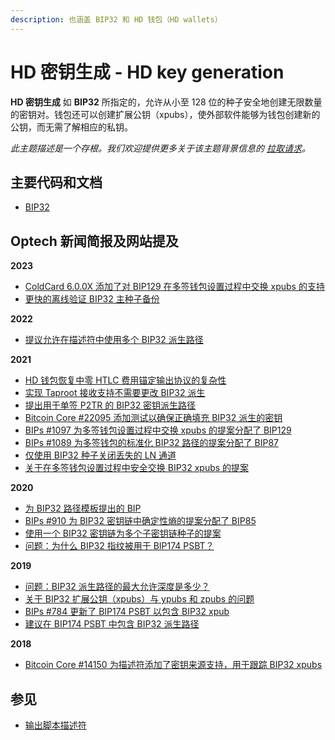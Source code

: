 ```yaml
---
description: 也涵盖 BIP32 和 HD 钱包（HD wallets）
---
```


# HD 密钥生成 - HD key generation

**HD 密钥生成** 如 **BIP32** 所指定的，允许从小至 128 位的种子安全地创建无限数量的密钥对。钱包还可以创建扩展公钥（xpubs），使外部软件能够为钱包创建新的公钥，而无需了解相应的私钥。

_此主题描述是一个存根。我们欢迎提供更多关于该主题背景信息的_ [_拉取请求_](https://github.com/bitcoinops/bitcoinops.github.io/edit/master/\_topics/en/hd-key-generation.md)_。_

## 主要代码和文档

* [BIP32](https://github.com/bitcoin/bips/blob/master/bip-0032.mediawiki)

## Optech 新闻简报及网站提及

**2023**

* [ColdCard 6.0.0X 添加了对 BIP129 在多签钱包设置过程中交换 xpubs 的支持](https://bitcoinops.org/en/newsletters/2023/05/24/#edge-firmware-for-coldcard-announced)
* [更快的离线验证 BIP32 主种子备份](https://bitcoinops.org/en/newsletters/2023/03/01/#faster-seed-backup-checksums)

**2022**

* [提议允许在描述符中使用多个 BIP32 派生路径](https://bitcoinops.org/en/newsletters/2022/08/03/#multiple-derivation-path-descriptors)

**2021**

* [HD 钱包恢复中零 HTLC 费用锚定输出协议的复杂性](https://bitcoinops.org/en/newsletters/2021/09/29/#challenges-recovering-ln-close-transactions-using-only-a-seed)
* [实现 Taproot 接收支持不需要更改 BIP32 派生](https://bitcoinops.org/en/newsletters/2021/07/14/#preparing-for-taproot-4-from-p2wpkh-to-single-sig-p2tr)
* [提出用于单签 P2TR 的 BIP32 密钥派生路径](https://bitcoinops.org/en/newsletters/2021/06/30/#key-derivation-path-for-single-sig-p2tr)
* [Bitcoin Core #22095 添加测试以确保正确填充 BIP32 派生的密钥](https://bitcoinops.org/en/newsletters/2021/06/09/#bitcoin-core-22095)
* [BIPs #1097 为多签钱包设置过程中交换 xpubs 的提案分配了 BIP129](https://bitcoinops.org/en/newsletters/2021/05/26/#bips-1097)
* [BIPs #1089 为多签钱包的标准化 BIP32 路径的提案分配了 BIP87](https://bitcoinops.org/en/newsletters/2021/05/26/#bips-1089)
* [仅使用 BIP32 种子关闭丢失的 LN 通道](https://bitcoinops.org/en/newsletters/2021/05/05/#closing-lost-channels-with-only-a-bip32-seed)
* [关于在多签钱包设置过程中安全交换 BIP32 xpubs 的提案](https://bitcoinops.org/en/newsletters/2021/02/17/#securely-setting-up-multisig-wallets)

**2020**

* [为 BIP32 路径模板提出的 BIP](https://bitcoinops.org/en/newsletters/2020/07/08/#proposed-bip-for-bip32-path-templates)
* [BIPs #910 为 BIP32 密钥链中确定性熵的提案分配了 BIP85](https://bitcoinops.org/en/newsletters/2020/06/17/#bips-910)
* [使用一个 BIP32 密钥链为多个子密钥链种子的提案](https://bitcoinops.org/en/newsletters/2020/04/15/#proposal-for-using-one-bip32-keychain-to-seed-multiple-child-keychains)
* [问题：为什么 BIP32 指纹被用于 BIP174 PSBT？](https://bitcoinops.org/en/newsletters/2020/01/29/#why-was-the-bip32-fingerprint-used-for-bip174-psbt)

**2019**

* [问题：BIP32 派生路径的最大允许深度是多少？](https://bitcoinops.org/en/newsletters/2019/12/18/#what-is-the-max-allowed-depth-for-bip32-derivation-paths)
* [关于 BIP32 扩展公钥（xpubs）与 ypubs 和 zpubs 的问题](https://bitcoinops.org/en/newsletters/2019/07/31/#why-does-the-importmulti-rpc-not-support-zpub-and-ypub)
* [BIPs #784 更新了 BIP174 PSBT 以包含 BIP32 xpub](https://bitcoinops.org/en/newsletters/2019/07/17/#bips-784)
* [建议在 BIP174 PSBT 中包含 BIP32 派生路径](https://bitcoinops.org/en/newsletters/2019/05/14/#addition-of-derivation-paths-to-bip174-psbts)

**2018**

* [Bitcoin Core #14150 为描述符添加了密钥来源支持，用于跟踪 BIP32 xpubs](https://bitcoinops.org/en/newsletters/2018/10/30/#bitcoin-core-14150)

## 参见

* [输出脚本描述符](https://bitcoinops.org/en/topics/output-script-descriptors/)
